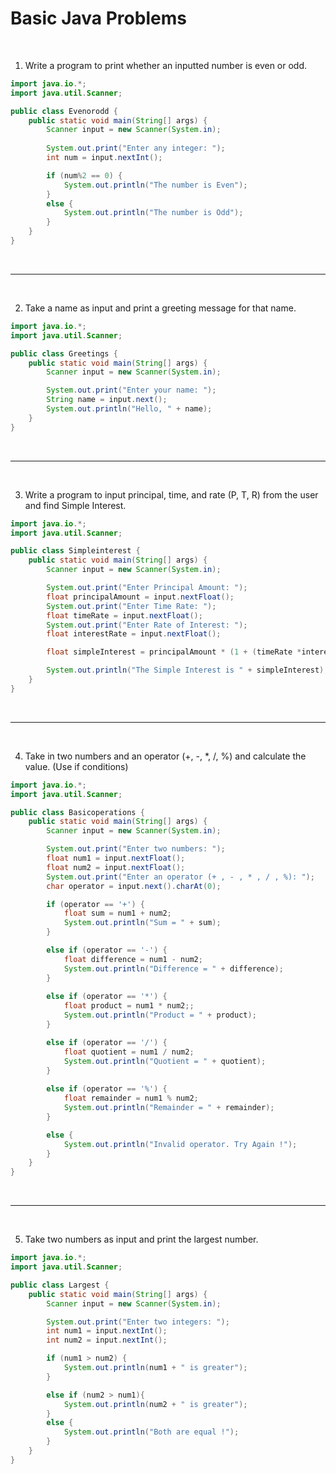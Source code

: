 # Basic Java Problems

<br>

1. Write a program to print whether an inputted number is even or odd.

```java
import java.io.*;
import java.util.Scanner;

public class Evenorodd {
    public static void main(String[] args) {
        Scanner input = new Scanner(System.in);
        
        System.out.print("Enter any integer: ");
        int num = input.nextInt();

        if (num%2 == 0) {
            System.out.println("The number is Even");
        }
        else {
            System.out.println("The number is Odd");
        }
    }
}
```
<br>

---

<br>

2. Take a name as input and print a greeting message for that name.

```java
import java.io.*;
import java.util.Scanner;

public class Greetings {
    public static void main(String[] args) {
        Scanner input = new Scanner(System.in);

        System.out.print("Enter your name: ");
        String name = input.next();
        System.out.println("Hello, " + name);
    }
}
```
<br>

---

<br>

3. Write a program to input principal, time, and rate (P, T, R) from the user and find Simple Interest.

```java
import java.io.*;
import java.util.Scanner;

public class Simpleinterest {
    public static void main(String[] args) {
        Scanner input = new Scanner(System.in);

        System.out.print("Enter Principal Amount: ");
        float principalAmount = input.nextFloat();
        System.out.print("Enter Time Rate: ");
        float timeRate = input.nextFloat();
        System.out.print("Enter Rate of Interest: ");
        float interestRate = input.nextFloat();

        float simpleInterest = principalAmount * (1 + (timeRate *interestRate));

        System.out.println("The Simple Interest is " + simpleInterest);
    }
}
```
<br>

---

<br>

4. Take in two numbers and an operator (+, -, *, /, %) and calculate the value. (Use if conditions)

```java
import java.io.*;
import java.util.Scanner;

public class Basicoperations {
    public static void main(String[] args) {
        Scanner input = new Scanner(System.in);

        System.out.print("Enter two numbers: ");
        float num1 = input.nextFloat();
        float num2 = input.nextFloat();
        System.out.print("Enter an operator (+ , - , * , / , %): ");
        char operator = input.next().charAt(0);

        if (operator == '+') {
            float sum = num1 + num2;
            System.out.println("Sum = " + sum);
        }

        else if (operator == '-') {
            float difference = num1 - num2;
            System.out.println("Difference = " + difference);
        }
        
        else if (operator == '*') {
            float product = num1 * num2;;
            System.out.println("Product = " + product);
        }

        else if (operator == '/') {
            float quotient = num1 / num2;
            System.out.println("Quotient = " + quotient);
        }
        
        else if (operator == '%') {
            float remainder = num1 % num2;
            System.out.println("Remainder = " + remainder);
        }

        else {
            System.out.println("Invalid operator. Try Again !");
        }  
    }
}

```

<br>

---

<br>

5. Take two numbers as input and print the largest number.

```java
import java.io.*;
import java.util.Scanner;

public class Largest {
    public static void main(String[] args) {
        Scanner input = new Scanner(System.in);

        System.out.print("Enter two integers: ");
        int num1 = input.nextInt();
        int num2 = input.nextInt();

        if (num1 > num2) {
            System.out.println(num1 + " is greater");
        }

        else if (num2 > num1){
            System.out.println(num2 + " is greater");
        }
        else {
            System.out.println("Both are equal !");
        }
    }
}
```

